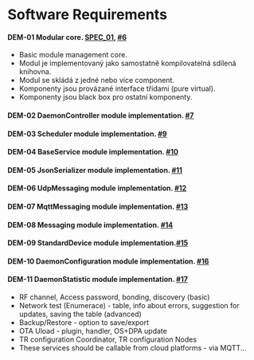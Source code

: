 # Software Requirements

#### **DEM-01** Modular core. [SPEC_01](../product-spec/product-spec.md#1-software-specification), [#6](https://gitlab.iqrfsdk.org/gateway/iqrf-daemon/issues/6)
  * Basic module management core.
  * Modul je implementovaný jako samostatně kompilovatelná sdílená knihovna.
  * Modul se skládá z jedné nebo více component.
  * Komponenty jsou provázané interface třídami (pure virtual).
  * Komponenty jsou black box pro ostatní komponenty.

#### **DEM-02** DaemonController module implementation. [#7](https://gitlab.iqrfsdk.org/gateway/iqrf-daemon/issues/7)

#### **DEM-03** Scheduler module implementation. [#9](https://gitlab.iqrfsdk.org/gateway/iqrf-daemon/issues/9)

#### **DEM-04** BaseService module implementation. [#10](https://gitlab.iqrfsdk.org/gateway/iqrf-daemon/issues/10)

#### **DEM-05** JsonSerializer module implementation. [#11](https://gitlab.iqrfsdk.org/gateway/iqrf-daemon/issues/11)

#### **DEM-06** UdpMessaging module implementation. [#12](https://gitlab.iqrfsdk.org/gateway/iqrf-daemon/issues/12)

#### **DEM-07** MqttMessaging module implementation. [#13](https://gitlab.iqrfsdk.org/gateway/iqrf-daemon/issues/13)

#### **DEM-08** Messaging module implementation. [#14](https://gitlab.iqrfsdk.org/gateway/iqrf-daemon/issues/14)

#### **DEM-09** StandardDevice module implementation.[#15](https://gitlab.iqrfsdk.org/gateway/iqrf-daemon/issues/15)

#### **DEM-10** DaemonConfiguration module implementation. [#16](https://gitlab.iqrfsdk.org/gateway/iqrf-daemon/issues/16)

#### **DEM-11** DaemonStatistic module implementation. [#17](https://gitlab.iqrfsdk.org/gateway/iqrf-daemon/issues/17)

* RF channel, Access password, bonding, discovery (basic)
* Network test (Enumerace) - table, info about errors, suggestion for updates, saving the table (advanced)
* Backup/Restore - option to save/export
* OTA Uload - plugin, handler, OS+DPA update
* TR configuration Coordinator, TR configuration Nodes
* These services should be callable from cloud platforms - via MQTT...
